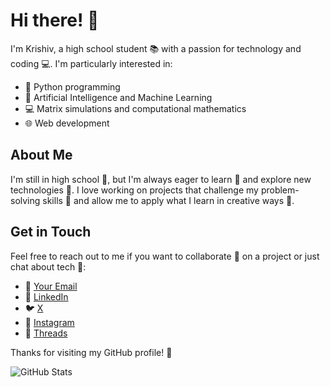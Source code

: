 # Hi there! 👋

I'm Krishiv, a high school student 📚 with a passion for technology and coding 💻. I'm particularly interested in:

- 🐍 Python programming
- 🤖 Artificial Intelligence and Machine Learning
- 💻 Matrix simulations and computational mathematics
- 🌐 Web development

## About Me

I'm still in high school 🎒, but I'm always eager to learn 📖 and explore new technologies 🚀. I love working on projects that challenge my problem-solving skills 🧠 and allow me to apply what I learn in creative ways 🎨.

## Get in Touch

Feel free to reach out to me if you want to collaborate 🤝 on a project or just chat about tech 💬:

- 📧 [Your Email](krishivs789@gmail.com)
- 💼 [LinkedIn](https://www.linkedin.com/in/your-profile)
- 🐦 [X](https://x.com/KrishivS196935/)
- 📸 [Instagram](https://www.instagram.com/krishivs789/)
- 🧵 [Threads](https://www.threads.net/@krishivs789)

Thanks for visiting my GitHub profile! 🙌

![GitHub Stats](https://github-readme-stats.vercel.app/api?username=krishivs789&show_icons=true&theme=radical)
